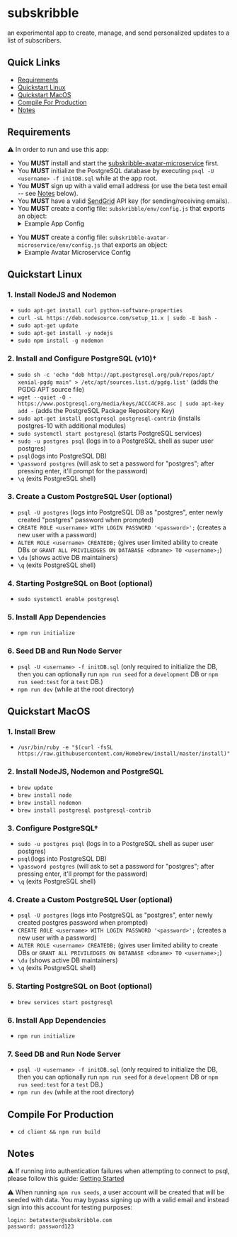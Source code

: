 # subskribble

an experimental app to create, manage, and send personalized updates to a list of subscribers.

## Quick Links

- [Requirements](#requirements)
- [Quickstart Linux](#quickstart-linux)
- [Quickstart MacOS](#quickstart-macos)
- [Compile For Production](#compile-for-production)
- [Notes](#notes)

## Requirements

⚠️ In order to run and use this app:

- You **MUST** install and start the <a href="https://github.com/mattcarlotta/subskribble-avatar-microservice">subskribble-avatar-microservice</a> first.
- You **MUST** initialize the PostgreSQL database by executing `psql -U <username> -f initDB.sql` while at the app root.
- You **MUST** sign up with a valid email address (or use the beta test email -- see [Notes](#notes) below).
- You **MUST** have a valid <a href="https://sendgrid.com/">SendGrid</a> API key (for sending/receiving emails).
- You **MUST** create a config file: `subskribble/env/config.js` that exports an object:
  <details>
  <summary>Example App Config</summary>
  <pre><code>
  module.exports = {
  	"development": {
  		cookieKey: "unique_cookie_key",
  		database: "postgres_db_name",
  		dbport: postgres_db_port,
  		dbpassword: "postgres_db_password",
  		dbowner: "postgres_db_owner",
  		host: "localhost",
  		port: 5000,
  		portal: "http://localhost:3000/",
  		sendgridAPIKey: "sendgrid_api_key",
  	},
  	"production": {
  		cookieKey: "unique_cookie_key",
  		database: "postgres_db_name",
  		dbport: postgres_db_port,
  		dbpassword: "postgres_db_password",
  		dbowner: "postgres_db_owner",
  		host: "localhost",
  		port: 5000,
  		portal: "http://project-domain.com",
  		sendgridAPIKey: "sendgrid_api_key",
  	},
  	"staging": {
  		cookieKey: "unique_cookie_key",
  		database: "postgres_db_name",
  		dbport: postgres_db_port,
  		dbpassword: "postgres_db_password",
  		dbowner: "postgres_db_owner",
  		host: "localhost",
  		port: 5000,
  		portal: "http://staging-domain.com",
  		sendgridAPIKey: "sendgrid_api_key",
  	},
  	"testing": {
  		cookieKey: "unique_cookie_key",
  		database: "postgres_db_name",
  		dbport: postgres_db_port,
  		dbpassword: "postgres_db_password",
  		dbowner: "postgres_db_owner",
  		host: "localhost",
  		port: 5000,
  		portal: "http://testing-domain.com",
  		sendgridAPIKey: "sendgrid_api_key",
  	}
  }
  </code></pre>
  </details>

* You **MUST** create a config file: `subskribble-avatar-microservice/env/config.js` that exports an object:
  <details>
  <summary>Example Avatar Microservice Config</summary>
  <pre><code>
  module.exports = {
  	"development": {
  		apiURL: "http://localhost:4000",
  		cookieKey: "unique_cookie_key",
  		database: "postgres_db_name",
  		dbport: postgres_db_port,
  		dbpassword: "postgres_db_password",
  		dbowner: "postgres_db_owner",
  		host: "localhost",
  		port: 4000,
  		portal: "http://localhost:3000"
  	},
  	"production": {
  		apiURL: "http://avatar.project-domain.com",
  		cookieKey: "unique_cookie_key",
  		database: "postgres_db_name",
  		dbport: postgres_db_port,
  		dbpassword: "postgres_db_password",
  		dbowner: "postgres_db_owner",
  		host: "localhost",
  		port: 4000,
  		portal: "http://localhost:3000"
  	},
  	"staging": {
  		apiURL: "http://avatar.staging-domain.com",
  		cookieKey: "unique_cookie_key",
  		database: "postgres_db_name",
  		dbport: postgres_db_port,
  		dbpassword: "postgres_db_password",
  		dbowner: "postgres_db_owner",
  		host: "localhost",
  		port: 4000,
  		portal: "http://staging-domain.com"
  	},
  	"testing": {
  		apiURL: "http://avatar.testing-domain.com",
  		cookieKey: "unique_cookie_key",
  		database: "postgres_db_name",
  		dbport: postgres_db_port,
  		dbpassword: "postgres_db_password",
  		dbowner: "postgres_db_owner",
  		host: "localhost",
  		port: 4000,
  		portal: "http://testing-domain.com"
  	}
  }
  </code></pre>
  </details>

## Quickstart Linux

### 1. Install NodeJS and Nodemon

- `sudo apt-get install curl python-software-properties`
- `curl -sL https://deb.nodesource.com/setup_11.x | sudo -E bash -`
- `sudo apt-get update`
- `sudo apt-get install -y nodejs`
- `sudo npm install -g nodemon`

### 2. Install and Configure PostgreSQL (v10)†

- `sudo sh -c 'echo "deb http://apt.postgresql.org/pub/repos/apt/ xenial-pgdg main" > /etc/apt/sources.list.d/pgdg.list'` (adds the PGDG APT source file)
- `wget --quiet -O - https://www.postgresql.org/media/keys/ACCC4CF8.asc | sudo apt-key add -` (adds the PostgreSQL Package Repository Key)
- `sudo apt-get install postgresql postgresql-contrib` (installs postgres-10 with additional modules)
- `sudo systemctl start postgresql` (starts PostgreSQL services)
- `sudo -u postgres psql` (logs in to a PostgreSQL shell as super user postgres)
- `psql`(logs into PostgreSQL DB)
- `\password postgres` (will ask to set a password for "postgres"; after pressing enter, it'll prompt for the password)
- `\q` (exits PostgreSQL shell)

### 3. Create a Custom PostgreSQL User (optional)

- `psql -U postgres` (logs into PostgreSQL DB as "postgres", enter newly created "postgres" password when prompted)
- `CREATE ROLE <username> WITH LOGIN PASSWORD '<password>';` (creates a new user with a password)
- `ALTER ROLE <username> CREATEDB;` (gives user limited ability to create DBs or `GRANT ALL PRIVILEDGES ON DATABASE <dbname> TO <username>;`)
- `\du` (shows active DB maintainers)
- `\q` (exits PostgreSQL shell)

### 4. Starting PostgreSQL on Boot (optional)

- `sudo systemctl enable postgresql`

### 5. Install App Dependencies

- `npm run initialize`

### 6. Seed DB and Run Node Server

- `psql -U <username> -f initDB.sql` (only required to initialize the DB, then you can optionally run `npm run seed` for a `development` DB or `npm run seed:test` for a `test` DB.)
- `npm run dev` (while at the root directory)

## Quickstart MacOS

### 1. Install Brew

- `/usr/bin/ruby -e "$(curl -fsSL https://raw.githubusercontent.com/Homebrew/install/master/install)"`

### 2. Install NodeJS, Nodemon and PostgreSQL

- `brew update`
- `brew install node`
- `brew install nodemon`
- `brew install postgresql postgresql-contrib`

### 3. Configure PostgreSQL†

- `sudo -u postgres psql` (logs in to a PostgreSQL shell as super user postgres)
- `psql`(logs into PostgreSQL DB)
- `\password postgres` (will ask to set a password for "postgres"; after pressing enter, it'll prompt for the password)
- `\q` (exits PostgreSQL shell)

### 4. Create a Custom PostgreSQL User (optional)

- `psql -U postgres` (logs into PostgreSQL as "postgres", enter newly created postgres password when prompted)
- `CREATE ROLE <username> WITH LOGIN PASSWORD '<password>';` (creates a new user with a password)
- `ALTER ROLE <username> CREATEDB;` (gives user limited ability to create DBs or `GRANT ALL PRIVILEDGES ON DATABASE <dbname> TO <username>;`)
- `\du` (shows active DB maintainers)
- `\q` (exits PostgreSQL shell)

### 5. Starting PostgreSQL on Boot (optional)

- `brew services start postgresql`

### 6. Install App Dependencies

- `npm run initialize`

### 7. Seed DB and Run Node Server

- `psql -U <username> -f initDB.sql` (only required to initialize the DB, then you can optionally run `npm run seed` for a `development` DB or `npm run seed:test` for a `test` DB.)
- `npm run dev` (while at the root directory)

## Compile For Production

- `cd client && npm run build`

## Notes

⚠️ If running into authentication failures when attempting to connect to psql, please follow this guide: <a href="https://connect.boundlessgeo.com/docs/suite/4.8/dataadmin/pgGettingStarted/firstconnect.html">Getting Started</a>

⚠️ When running `npm run seeds`, a user account will be created that will be seeded with data. You may bypass signing up with a valid email and instead sign into this account for testing purposes:

```
login: betatester@subskribble.com
password: password123
```
